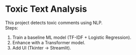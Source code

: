 # Toxic Text Analysis

This project detects toxic comments using NLP.  
Steps:
1. Train a baseline ML model (TF-IDF + Logistic Regression).  
2. Enhance with a Transformer model.  
3. Add UI (Tkinter → Streamlit).  
